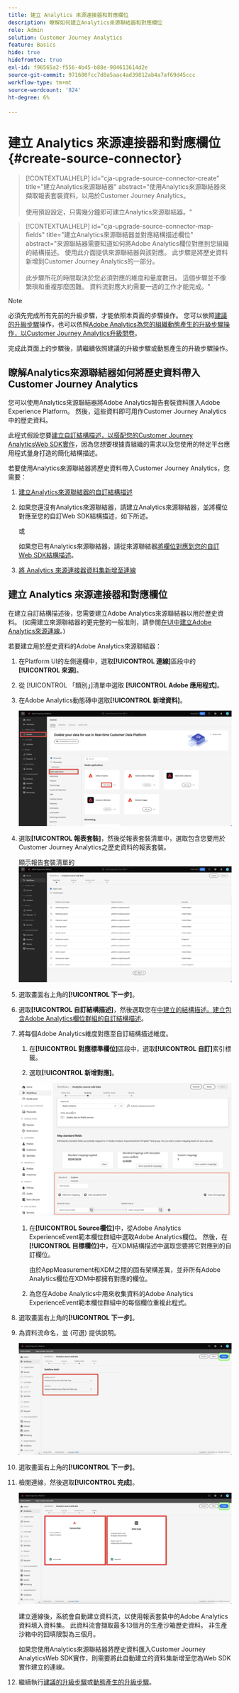 ```yaml
---
title: 建立 Analytics 來源連接器和對應欄位
description: 瞭解如何建立Analytics來源聯結器和對應欄位
role: Admin
solution: Customer Journey Analytics
feature: Basics
hide: true
hidefromtoc: true
exl-id: f96565a2-f556-4b45-b88e-984613614d2e
source-git-commit: 971600fcc7d8a5aac4ad39812ab4a7af69d45ccc
workflow-type: tm+mt
source-wordcount: '824'
ht-degree: 6%

---
```


# 建立 Analytics 來源連接器和對應欄位 {#create-source-connector}

<!-- markdownlint-disable MD034 -->

>[!CONTEXTUALHELP]
>id="cja-upgrade-source-connector-create"
>title="建立Analytics來源聯結器"
>abstract="使用Analytics來源聯結器來擷取報表套裝資料，以用於Customer Journey Analytics。<br><br>使用預設設定，只需幾分鐘即可建立Analytics來源聯結器。"

<!-- markdownlint-enable MD034 -->

<!-- markdownlint-disable MD034 -->

>[!CONTEXTUALHELP]
>id="cja-upgrade-source-connector-map-fields"
>title="建立Analytics來源聯結器並對應結構描述欄位"
>abstract="來源聯結器需要知道如何將Adobe Analytics欄位對應到您組織的結構描述。 使用此介面提供來源聯結器與該對應。 此步驟是將歷史資料新增到Customer Journey Analytics的一部分。<br><br>此步驟所花的時間取決於您必須對應的維度和量度數目。 這個步驟並不像繁瑣和重複那麼困難。 資料流對應大約需要一週的工作才能完成。"

<!-- markdownlint-enable MD034 -->

>[!NOTE]
> 
>必須先完成所有先前的升級步驟，才能依照本頁面的步驟操作。 您可以依照[建議的升級步驟](/help/getting-started/cja-upgrade/cja-upgrade-recommendations.md#recommended-upgrade-steps-for-most-organizations)操作，也可以依照[Adobe Analytics為您的組織動態產生的升級步驟操作，以Customer Journey Analytics升級問卷](https://gigazelle.github.io/cja-ttv/)。
>
>完成此頁面上的步驟後，請繼續依照建議的升級步驟或動態產生的升級步驟操作。

## 瞭解Analytics來源聯結器如何將歷史資料帶入Customer Journey Analytics

您可以使用Analytics來源聯結器將Adobe Analytics報告套裝資料匯入Adobe Experience Platform。 然後，這些資料即可用作Customer Journey Analytics中的歷史資料。

此程式假設您要[建立自訂結構描述，以搭配您的Customer Journey AnalyticsWeb SDK實作](/help/getting-started/cja-upgrade/cja-upgrade-schema-create.md)，因為您想要根據貴組織的需求以及您使用的特定平台應用程式量身打造的簡化結構描述。

若要使用Analytics來源聯結器將歷史資料帶入Customer Journey Analytics，您需要：

1. [建立Analytics來源聯結器的自訂結構描述](/help/getting-started/cja-upgrade/cja-upgrade-source-connector-schema.md)

1. 如果您還沒有Analytics來源聯結器，請建立Analytics來源聯結器，並將欄位對應至您的自訂Web SDK結構描述，如下所述。

   或

   如果您已有Analytics來源聯結器，請從來源聯結器[將欄位對應到您的自訂Web SDK結構描述](/help/getting-started/cja-upgrade/cja-upgrade-from-source-connector.md)。

1. [將 Analytics 來源連接器資料集新增至連線](/help/getting-started/cja-upgrade/cja-upgrade-source-connector-dataset.md)

## 建立 Analytics 來源連接器和對應欄位

在建立自訂結構描述後，您需要建立Adobe Analytics來源聯結器以用於歷史資料。 (如需建立來源聯結器的更完整的一般准則，請參閱[在UI中建立Adobe Analytics來源連線](https://experienceleague.adobe.com/docs/experience-platform/sources/ui-tutorials/create/adobe-applications/analytics.html?lang=zh-Hant)。)

若要建立用於歷史資料的Adobe Analytics來源聯結器：

1. 在Platform UI的左側邊欄中，選取&#x200B;**[!UICONTROL 連線]**&#x200B;區段中的&#x200B;**[!UICONTROL 來源]**。

1. 從 [!UICONTROL 「類別」]清單中選取 **[!UICONTROL Adobe 應用程式]**。

1. 在Adobe Analytics動態磚中選取&#x200B;**[!UICONTROL 新增資料]**。

   ![已選取來源的Adobe Experience Platform視窗，同時反白顯示Adobe應用程式和新增資料。](./assets/sources-overview.png)

1. 選取&#x200B;**[!UICONTROL 報表套裝]**，然後從報表套裝清單中，選取包含您要用於Customer Journey Analytics之歷史資料的報表套裝。

   顯示報告套裝清單的![Adobe Experience Platform視窗](./assets/report-suites.png)

1. 選取畫面右上角的&#x200B;**[!UICONTROL 下一步]**。

1. 選取&#x200B;**[!UICONTROL 自訂結構描述]**，然後選取您在[中建立的結構描述。建立包含Adobe Analytics欄位群組的自訂結構描述](/help/getting-started/cja-upgrade/cja-upgrade-source-connector-schema.md)。<!-- Deleted this, because I changed this from choosing the default schemawe're pointing them now at the schema they just created: "Adobe Experience Platform  automatically creates the schema and the corresponding dataset to map all standard fields from the selected Adobe Analytics report suite." -->

   <!-- add screenshot -->

1. 將每個Adobe Analytics維度對應至自訂結構描述維度。

   1. 在&#x200B;**[!UICONTROL 對應標準欄位]**&#x200B;區段中，選取&#x200B;**[!UICONTROL 自訂]**&#x200B;索引標籤。

   1. 選取&#x200B;**[!UICONTROL 新增對應]**。

   ![對應結構描述欄位](assets/schema-mapping.png)

   1. 在&#x200B;**[!UICONTROL Source欄位]**&#x200B;中，從Adobe Analytics ExperienceEvent範本欄位群組中選取Adobe Analytics欄位。 然後，在&#x200B;**[!UICONTROL 目標欄位]**&#x200B;中，在XDM結構描述中選取您要將它對應到的自訂欄位。

      由於AppMeasurement和XDM之間的固有架構差異，並非所有Adobe Analytics欄位在XDM中都擁有對應的欄位。

   1. 為您在Adobe Analytics中用來收集資料的Adobe Analytics ExperienceEvent範本欄位群組中的每個欄位重複此程式。

1. 選取畫面右上角的&#x200B;**[!UICONTROL 下一步]**。

1. 為資料流命名，並 (可選) 提供說明。

   ![Adobe Experience Platform視窗醒目提示資料流詳細資料區段](./assets/dataflow-detail.png)

1. 選取畫面右上角的&#x200B;**[!UICONTROL 下一步]**。

1. 檢閱連線，然後選取&#x200B;**[!UICONTROL 完成]**。

   ![Adobe Experience Platform視窗醒目提示要檢閱的連線和資料型別區段](./assets/review.png)

   建立連線後，系統會自動建立資料流，以使用報表套裝中的Adobe Analytics資料填入資料集。 此資料流會擷取最多13個月的生產沙箱歷史資料。 非生產沙箱中的回填限製為三個月。

   如果您使用Analytics來源聯結器將歷史資料匯入Customer Journey AnalyticsWeb SDK實作，則需要將此自動建立的資料集新增至您為Web SDK實作建立的連線。

1. 繼續執行[建議的升級步驟](/help/getting-started/cja-upgrade/cja-upgrade-recommendations.md#recommended-upgrade-steps-for-most-organizations)或[動態產生的升級步驟](https://gigazelle.github.io/cja-ttv/)。
